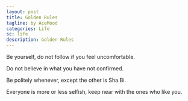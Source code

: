 ```yaml
---
layout: post
title: Golden Rules
tagline: by AceMood
categories: Life
sc: life
description: Golden Rules
---
```


Be yourself, do not follow if you feel uncomfortable.

Do not believe in what you have not confirmed.

Be politely whenever, except the other is Sha.Bi.

Everyone is more or less selfish, keep near with the ones who like you.